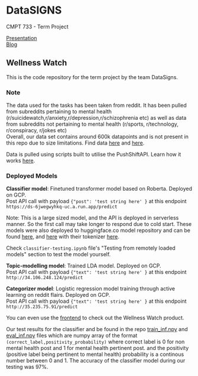 # DataSIGNS
CMPT 733 - Term Project <br>

<a href="https://youtu.be/oean7fIza20">Presentation</a><br>
<a href="https://medium.com/sfu-cspmp/wellness-watch-enhancing-counselling-outreach-using-machine-learning-c48673878b5a">Blog</a>

## Wellness Watch

This is the code repository for the term project by the team DataSigns.

### Note

The data used for the tasks has been taken from reddit. It has been pulled from subreddits pertaining to mental health (r/suicidewatch,r/anxiety,r/depression,r/schizophrenia etc) as well as data from subreddits not pertaining to mental health (r/sports, r/technology, r/conspiracy, r/jokes etc) <br>
Overall, our data set contains around 600k datapoints and is not present in this repo due to size limitations. Find data <a href="https://drive.google.com/drive/folders/1dmHBVD-hlsQ2uSz2JGKLZKfxaOpMJ8Wr?usp=sharing">here</a> and <a href="https://drive.google.com/drive/folders/12rSc5e6iJ1loQiUgF05qS72hst8zV_l6?usp=sharing">here</a>.

Data is pulled using scripts built to utilise the PushShiftAPI. Learn how it works <a href="https://github.com/GuneetKher/Wellnesswatch/blob/main/Reddit_readme.md">here</a>.

### Deployed Models 

**Classifier model**: Finetuned transformer model based on Roberta. Deployed on GCP. <br>
Post API call with payload `{"post": 'test string here' }` at this endpoint `https://ds-6jwegwyhkq-uc.a.run.app/predict`

Note: This is a large sized model, and the API is deployed in serverless manner. So the first call may take longer to respond due to cold start.
These models were also deployed to huggingface.co model repository and can be found <a href="https://huggingface.co/GuneetK/mh-nmh-lax">here</a>, and <a href='https://huggingface.co/GuneetK/mh-nmh-strict'>here</a> with their tokenizer <a href="https://huggingface.co/GuneetK/mh-nmh-tokenizer">here</a>. <br>

Check `classifier-testing.ipynb` file's "Testing from remotely loaded models" section to test the model yourself.

**Topic-modelling model**: Trained LDA model. Deployed on GCP. <br>
Post API call with payload `{"text": 'test string here' }` at this endpoint `http://34.106.248.124/predict`

**Categorizer model**: Logistic regression model training through active learning on reddit flairs. Deployed on GCP. <br>
Post API call with payload `{"text": 'test string here' }` at this endpoint `http://35.235.75.91/predict`

You can even use the <a href="https://github.com/GuneetKher/Wellnesswatch-ui">frontend</a> to check out the Wellness Watch product.

Our test results for the classifier and be found in the repo <a href="https://github.sfu.ca/gka89/DataSIGNS/blob/main/classifier-inference-tests/train_inf.npy">train_inf.npy</a> and <a href="https://github.sfu.ca/gka89/DataSIGNS/blob/main/classifier-inference-tests/eval_inf.npy">eval_inf.npy</a> files which are numpy array of the format `(correct_label,positivity_probability)` where correct label is 0 for non mental health post and 1 for mental health pertinent post. and the positivity (positive label being pertinent to mental health) probability is a continous number between 0 and 1. The accuracy of the classifier model during our testing was 97%.
